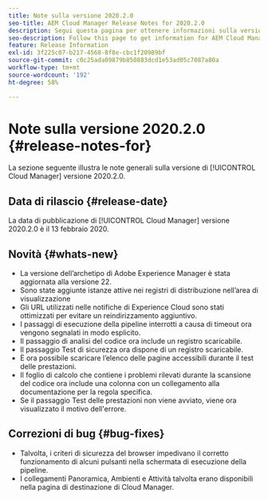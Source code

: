 ```yaml
---
title: Note sulla versione 2020.2.0
seo-title: AEM Cloud Manager Release Notes for 2020.2.0
description: Segui questa pagina per ottenere informazioni sulla versione 2020.2.0 di Cloud Manager
seo-description: Follow this page to get information for AEM Cloud Manager Release 2020.2.0
feature: Release Information
exl-id: 3f225c07-b217-4568-8f8e-cbc1f20989bf
source-git-commit: c0c25ada09879b850883dcd1e53ad05c7087a80a
workflow-type: tm+mt
source-wordcount: '192'
ht-degree: 58%

---
```


# Note sulla versione 2020.2.0 {#release-notes-for}

La sezione seguente illustra le note generali sulla versione di [!UICONTROL Cloud Manager] versione 2020.2.0.

## Data di rilascio {#release-date}

La data di pubblicazione di [!UICONTROL Cloud Manager] versione 2020.2.0 è il 13 febbraio 2020.

## Novità {#whats-new}

* La versione dell’archetipo di Adobe Experience Manager è stata aggiornata alla versione 22.
* Sono state aggiunte istanze attive nei registri di distribuzione nell’area di visualizzazione
* Gli URL utilizzati nelle notifiche di Experience Cloud sono stati ottimizzati per evitare un reindirizzamento aggiuntivo.
* I passaggi di esecuzione della pipeline interrotti a causa di timeout ora vengono segnalati in modo esplicito.
* Il passaggio di analisi del codice ora include un registro scaricabile.
* Il passaggio Test di sicurezza ora dispone di un registro scaricabile.
* È ora possibile scaricare l’elenco delle pagine accessibili durante il test delle prestazioni.
* Il foglio di calcolo che contiene i problemi rilevati durante la scansione del codice ora include una colonna con un collegamento alla documentazione per la regola specifica.
* Se il passaggio Test delle prestazioni non viene avviato, viene ora visualizzato il motivo dell&#39;errore.

## Correzioni di bug {#bug-fixes}

* Talvolta, i criteri di sicurezza del browser impedivano il corretto funzionamento di alcuni pulsanti nella schermata di esecuzione della pipeline.
* I collegamenti Panoramica, Ambienti e Attività talvolta erano disponibili nella pagina di destinazione di Cloud Manager.
